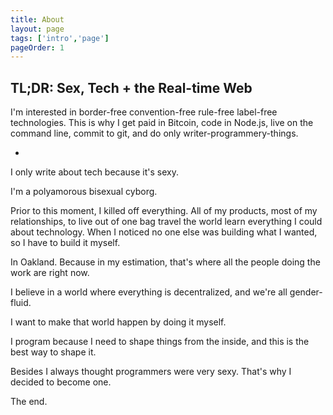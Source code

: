 ```yaml
---
title: About
layout: page
tags: ['intro','page']
pageOrder: 1
---
```

TL;DR: Sex, Tech + the Real-time Web
------------------------------------

I'm interested in border-free convention-free rule-free label-free technologies. This is why I get paid in Bitcoin, code in Node.js, live on the command line, commit to git, and do only writer-programmery-things.

*

I only write about tech because it's sexy.

I'm a polyamorous bisexual cyborg. 

Prior to this moment, I killed off everything. All of my products, most of my relationships, to live out of one bag travel the world learn everything I could about technology. When I noticed no one else was building what I wanted, so I have to build it myself. 

In Oakland. Because in my estimation, that's where all the people doing the work are right now.

I believe in a world where everything is decentralized, and we're all gender-fluid.

I want to make that world happen by doing it myself.

I program because I need to shape things from the inside, and this is the best way to shape it.

Besides I always thought programmers were very sexy. That's why I decided to become one.

The end.